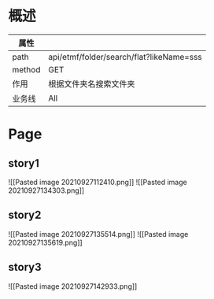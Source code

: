 # 概述
| 属性 |  |
| -- | -- |
| path | api/etmf/folder/search/flat?likeName=sss|
| method | GET |
| 作用  | 根据文件夹名搜索文件夹 |
 |  业务线 | All |

# Page

## story1
![[Pasted image 20210927112410.png]]
![[Pasted image 20210927134303.png]]

## story2
![[Pasted image 20210927135514.png]]
![[Pasted image 20210927135619.png]]

## story3
![[Pasted image 20210927142933.png]]


